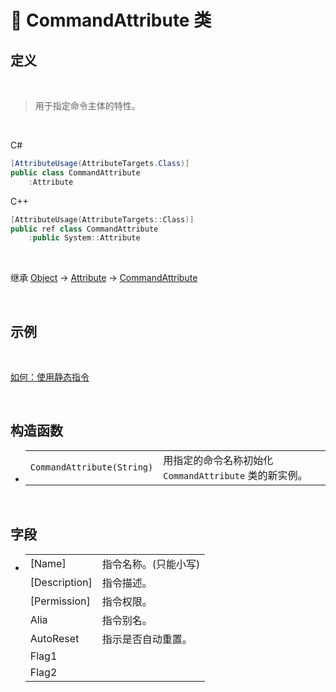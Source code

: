 # 🔖 CommandAttribute 类

## 定义

<br>

> 用于指定命令主体的特性。

<br>

C#
```cs
[AttributeUsage(AttributeTargets.Class)]
public class CommandAttribute
    :Attribute
```
C++
```cpp
[AttributeUsage(AttributeTargets::Class)]
public ref class CommandAttribute
    :public System::Attribute
```
<br>

继承 [Object](https://docs.microsoft.com/zh-cn/DotNET/api/system.object?view=net-6.0) → [Attribute](https://docs.microsoft.com/zh-cn/DotNET/api/system.attribute?view=net-6.0) → [CommandAttribute](zh_CN/NET/APIs/Namespace/LiteLoader.DynamicCommand/Class/CommandAttribute/CommandAttribute.md)
   
<br>

## 示例

<br>

[如何：使用静态指令](../../../../HowTo/Static_DynamicCommand.md)

<br>

## 构造函数
- 
    |||
    |-|-|
    |`CommandAttribute(String)`|用指定的命令名称初始化 `CommandAttribute` 类的新实例。|

<br>

##  字段
- 
    |||
    |-|-|
    |[Name]|指令名称。(只能小写)|
    |[Description]|指令描述。|
    |[Permission]|指令权限。|
    |Alia|指令别名。|
    |AutoReset|指示是否自动重置。|
    |Flag1||
    |Flag2||

<br>


